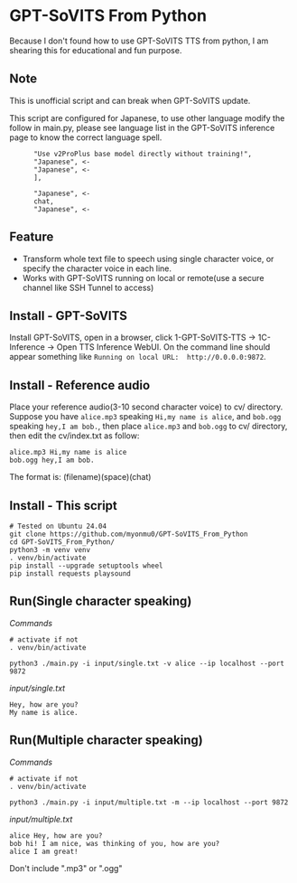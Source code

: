 # GPT-SoVITS From Python
Because I don't found how to use GPT-SoVITS TTS from python, I am shearing this for educational and fun purpose.

## Note
This is unofficial script and can break when GPT-SoVITS update.

This script are configured for Japanese, to use other language modify the follow in main.py,  please see language list in the GPT-SoVITS inference page to know the correct language spell.
```
      "Use v2ProPlus base model directly without training!",
      "Japanese", <-
      "Japanese", <-
      ],
```

```
      "Japanese", <-
      chat,
      "Japanese", <-
```

## Feature
- Transform whole text file to speech using single character voice, or specify the character voice in each line.
- Works with GPT-SoVITS running on local or remote(use a secure channel like SSH Tunnel to access)

## Install - GPT-SoVITS
Install GPT-SoVITS, open in a browser, click 1-GPT-SoVITS-TTS -> 1C-Inference -> Open TTS Inference WebUI. On the command line should appear something like `Running on local URL:  http://0.0.0.0:9872`.

## Install - Reference audio
Place your reference audio(3-10 second character voice) to cv/ directory.
Suppose you have `alice.mp3` speaking `Hi,my name is alice`, and `bob.ogg` speaking `hey,I am bob.`, then place `alice.mp3` and `bob.ogg` to cv/ directory, then edit the cv/index.txt as follow:
```
alice.mp3 Hi,my name is alice
bob.ogg hey,I am bob.
```
The format is: (filename)(space)(chat)

## Install - This script
```
# Tested on Ubuntu 24.04
git clone https://github.com/myonmu0/GPT-SoVITS_From_Python
cd GPT-SoVITS_From_Python/
python3 -m venv venv
. venv/bin/activate
pip install --upgrade setuptools wheel
pip install requests playsound
```


## Run(Single character speaking)
*Commands*
```
# activate if not
. venv/bin/activate

python3 ./main.py -i input/single.txt -v alice --ip localhost --port 9872
```
*input/single.txt*

```
Hey, how are you?
My name is alice.
```

## Run(Multiple character speaking)
*Commands*
```
# activate if not
. venv/bin/activate

python3 ./main.py -i input/multiple.txt -m --ip localhost --port 9872
```

*input/multiple.txt*
```
alice Hey, how are you?
bob hi! I am nice, was thinking of you, how are you?
alice I am great!
```
Don't include ".mp3" or ".ogg"

